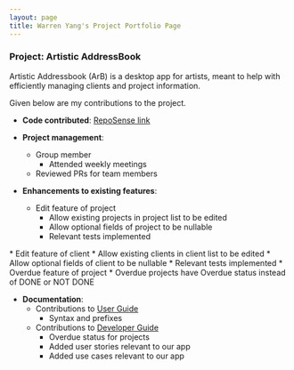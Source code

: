 ```yaml
---
layout: page
title: Warren Yang's Project Portfolio Page
---
```


### Project: Artistic AddressBook

Artistic Addressbook (ArB) is a desktop app for artists, meant to help with efficiently managing clients and project information.

Given below are my contributions to the project.

* **Code contributed**: [RepoSense link](https://nus-cs2103-ay2223s2.github.io/tp-dashboard/?search=verydaftpunk&breakdown=true&sort=groupTitle%20dsc&sortWithin=title&since=2023-02-17&timeframe=commit&mergegroup=&groupSelect=groupByRepos&checkedFileTypes=docs~functional-code~test-code~other)

* **Project management**:
  * Group member
    * Attended weekly meetings
  * Reviewed PRs for team members

* **Enhancements to existing features**:
  * Edit feature of project
    * Allow existing projects in project list to be edited
    * Allow optional fields of project to be nullable
    * Relevant tests implemented
<div style="page-break-after: always;"></div>
  * Edit feature of client
    * Allow existing clients in client list to be edited
    * Allow optional fields of client to be nullable
    * Relevant tests implemented
  * Overdue feature of project
    * Overdue projects have Overdue status instead of DONE or NOT DONE

* **Documentation**:
  * Contributions to [User Guide](https://ay2223s2-cs2103t-t14-1.github.io/tp/UserGuide.html)
    * Syntax and prefixes
  * Contributions to [Developer Guide](https://ay2223s2-cs2103t-t14-1.github.io/tp/DeveloperGuide.html)
    * Overdue status for projects
    * Added user stories relevant to our app
    * Added use cases relevant to our app
